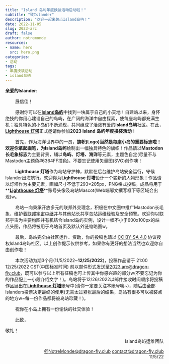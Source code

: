```yaml
---
title: "Island 岛屿年度换装活动启动啦！"
subtitle: "致Islander"
description: "欢迎一起来装点Island岛屿！"
date: 2022-11-05
slug: 2023-arc
draft: false
author: notremonde
resources:
- name: hero
  src: hero.png
categories:
- 活动
tags:
- 年度换装活动
- island岛屿
---
```



**亲爱的Islander**:

        展信佳！

        感谢你可以在[**Island岛屿**](https://mast.dragon-fly.club)中找到一块属于自己的小天地！自建站以来，身怀绝技的你用心建设自己的岛屿，在广阔的海洋中自由探索，使每座岛屿都充满生机；独具特色的小岛们不断涌现，共同组成了活泼有爱的**Island岛屿**社区。在此，[**Lighthouse 灯塔**](https://mast.dragon-fly.club/@NotreMonde)正式邀请你参加**2023 Island 岛屿年度换装活动**！

        首先，作为海洋世界中的一员，**旗帜(Logo)**当然是每座小岛的重要标志啦！欢迎你拿起画笔，为**Island岛屿**绘制出一幅独具特色的旗帜！作品请以**Mastodon长毛象标志**为主要背景，辅以**岛屿、灯塔、海洋**等元素，主题色自定(尽量不与Mastodon主题色#6364FF撞色)。不要忘记使用矢量图(SVG)创作噢！

        **Lighthouse 灯塔**作为岛站守护神，默默在后台维护岛站安全运行，守候Islander出海航行。欢迎你为**Lighthouse 灯塔**设计一个崭新的人物形象！作品请以灯塔作为主要元素，画幅尺寸不低于293×205px，PNG格式投稿。成品将用于**[**Lighthouse 灯塔**](https://mast.dragon-fly.club/@NotreMonde)**账号头像及岛站Mascot(Web端嘟文撰写框下等区域会出现)w。

        岛站一向秉承开放多元的联邦外交理念，积极在中文圈中推广Mastodon长毛象，维护着[联邦宇宙中继](https://relay.dragon-fly.club/)并与其他站长共享岛站运维经验及安全预警。欢迎你以联邦宇宙为主要构图并有机结合Island岛屿实例，设计一幅不小于600x100px的站点头图，作品将被用于岛站首页及默认外链缩略图w。

        最后，岛站完全由社区运作、资助，你的投稿也请以 [CC BY-SA 4.0](https://creativecommons.org/licenses/by-sa/4.0/) 协议授权Island岛屿社区。以上创作提示仅供参考，如果你有更好的想法当然也欢迎你自由创作啦！

        本次活动为期3个月(11/5/2022~**12/25/2022**)，投稿作品请于 21:00 12/25/2022 CST(中国标准时间) 前以邮件形式发送至[2023.arc@dragon-fly.club](mailto:2023.arc@dragon-fly.club)，既可以参与以上所有征稿也可上传其中你感兴趣的部分w(不要忘记为你的作品配上一小段介绍文字！)。岛站将于12/26/2022以邮件接收时间顺序将投稿作品展出在[**Lighthouse 灯塔**](https://mast.dragon-fly.club/@NotreMonde)账号中(请你一定要关注本账号噢~)，随后由全部Islanders投票决定最终的使用(无需太过紧张最后的结果，岛站有很多可以被装点的地方w~每一份作品都将被岛站珍藏！)。

        祝你在小岛上拥有一份愉快的社交体验！

        此致，

敬礼！

<div style="text-align:right">
Island岛屿运维团队

[@NotreMonde@dragon-fly.club](https://mast.dragon-fly.club/@NotreMonde)
[contact@dragon-fly.club](mailto:contact@dragon-fly.club)<br>
11/5/22
</div>